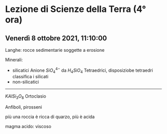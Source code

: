# Lezione di Scienze della Terra (4° ora) 
## Venerdì 8 ottobre 2021, 11:10:00

Langhe: rocce sedimentarie soggette a erosione

Minerali:
* silicatici
Anione $SiO_4^{4-}$ da $H_4SiO_4$
Tetraedrici, disposiziobe tetraedri classifica i silicati
* non-silicatici



---
$KAlSi_3O_8$ Ortoclasio

Anfiboli, pirosseni


più una roccia è ricca di quarzo, più è acida

magma acido: viscoso
<!--stackedit_data:
eyJoaXN0b3J5IjpbLTE0NDQ3ODQ1MDMsMTU2Mzg2NDEyLC0xMz
kzNDg2NjM5XX0=
-->